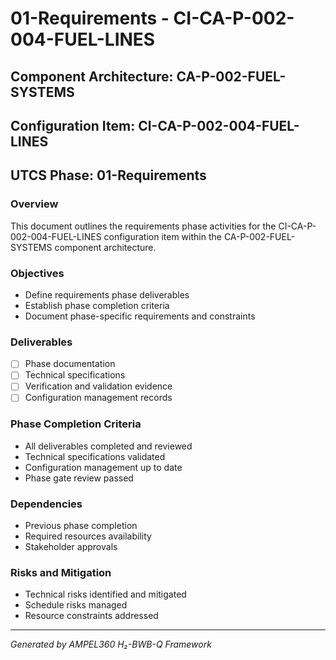 # 01-Requirements - CI-CA-P-002-004-FUEL-LINES

## Component Architecture: CA-P-002-FUEL-SYSTEMS
## Configuration Item: CI-CA-P-002-004-FUEL-LINES
## UTCS Phase: 01-Requirements

### Overview
This document outlines the requirements phase activities for the CI-CA-P-002-004-FUEL-LINES configuration item within the CA-P-002-FUEL-SYSTEMS component architecture.

### Objectives
- Define requirements phase deliverables
- Establish phase completion criteria
- Document phase-specific requirements and constraints

### Deliverables
- [ ] Phase documentation
- [ ] Technical specifications
- [ ] Verification and validation evidence
- [ ] Configuration management records

### Phase Completion Criteria
- All deliverables completed and reviewed
- Technical specifications validated
- Configuration management up to date
- Phase gate review passed

### Dependencies
- Previous phase completion
- Required resources availability
- Stakeholder approvals

### Risks and Mitigation
- Technical risks identified and mitigated
- Schedule risks managed
- Resource constraints addressed

---
*Generated by AMPEL360 H₂-BWB-Q Framework*
